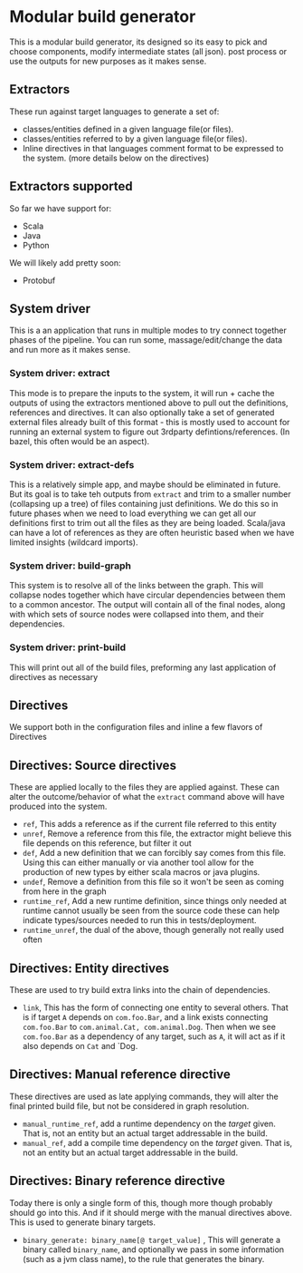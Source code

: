 # Modular build generator

This is a modular build generator, its designed so its easy to pick and choose components, modify intermediate states (all json). post process or use the outputs for new purposes as it makes sense.


## Extractors
These run against target languages to generate a set of:
- classes/entities defined in a given language file(or files).
- classes/entities referred to by a given language file(or files).
- Inline directives in that languages comment format to be expressed to the system. (more details below on the directives)

## Extractors supported
So far we have support for:
- Scala
- Java
- Python

We will likely add pretty soon:
- Protobuf


## System driver
This is a an application that runs in multiple modes to try connect together phases of the pipeline. You can run some, massage/edit/change the data and run more as it makes sense.

### System driver: extract
This mode is to prepare the inputs to the system, it will run + cache the outputs of using the extractors mentioned above to pull out the definitions, references and directives. It can also optionally take a set of generated external files already built of this format - this is mostly used to account for running an external system to figure out 3rdparty defintions/references. (In bazel, this often would be an aspect).

### System driver: extract-defs
This is a relatively simple app, and maybe should be eliminated in future. But its goal is to take teh outputs from `extract` and trim to a smaller number (collapsing up a tree) of files containing just definitions. We do this so in future phases when we need to load everything we can get all our definitions first to trim out all the files as they are being loaded. Scala/java can have a lot of references as they are often heuristic based when we have limited insights (wildcard imports).

### System driver: build-graph
This system is to resolve all of the links between the graph. This will collapse nodes together which have circular dependencies between them to a common ancestor. The output will contain all of the final nodes, along with which sets of source nodes were collapsed into them, and their dependencies.

### System driver: print-build
This will print out all of the build files, preforming any last application of directives as necessary



## Directives
We support both in the configuration files and inline a few flavors of Directives

## Directives: Source directives
These are applied locally to the files they are applied against. These can alter the outcome/behavior of what the `extract` command above will have produced into the system.
- `ref`, This adds a reference as if the current file referred to this entity
- `unref`, Remove a reference from this file, the extractor might believe this file depends on this reference, but filter it out
- `def`, Add a new definition that we can forcibly say comes from this file. Using this can either manually or via another tool allow for the production of new types by either scala macros or java plugins.
- `undef`, Remove a definition from this file so it won't be seen as coming from here in the graph
- `runtime_ref`, Add a new runtime definition, since things only needed at runtime cannot usually be seen from the source code these can help indicate types/sources needed to run this in tests/deployment.
- `runtime_unref`, the dual of the above, though generally not really used often

## Directives: Entity directives
These are used to try build extra links into the chain of dependencies.
- `link`, This has the form of connecting one entity to several others. That is if target `A` depends on `com.foo.Bar`, and a link exists connecting `com.foo.Bar` to `com.animal.Cat, com.animal.Dog`. Then when we see `com.foo.Bar` as a dependency of any target, such as `A`, it will act as if it also depends on `Cat` and `Dog.

## Directives: Manual reference directive
These directives are used as late applying commands, they will alter the final printed build file, but not be considered in graph resolution.
- `manual_runtime_ref`, add a runtime dependency on the _target_ given. That is, not an entity but an actual target addressable in the build.
- `manual_ref`, add a compile time dependency on the _target_ given. That is, not an entity but an actual target addressable in the build.

## Directives: Binary reference directive
Today there is only a single form of this, though more though probably should go into this. And if it should merge with the manual directives above. This is used to generate binary targets.
- `binary_generate: binary_name[@ target_value]`  , This will generate a binary called `binary_name`, and optionally we pass in some information (such as a jvm class name), to the rule that generates the binary.
